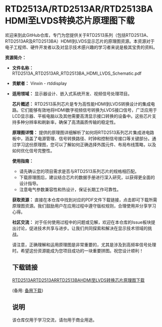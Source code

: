 # RTD2513A/RTD2513AR/RTD2513BA HDMI至LVDS转换芯片原理图下载

欢迎来到此GitHub仓库，专门为您提供关于RTD2513系列（包括RTD2513A、RTD2513AR及RTD2513BA）HDMI到LVDS显示芯片的原理图资源。本资源对于电子工程师、硬件开发者以及对显示技术感兴趣的学习者来说是极其宝贵的资料。

**资源简介：**
- **文件名称：** RTD2513A_RTD2513AR_RTD2513BA_HDMI_LVDS_Schematic.pdf
- **贡献者：** Vinxin - rtddisplay
- **适用领域：** 显示器设计、嵌入式系统开发、视频信号处理项目。

  **芯片概述：**
  RTD2513系列芯片是专为高性能HDMI到LVDS转换设计的集成电路。它们能够有效地将HDMI数字视频信号转换为LVDS接口信号，广泛应用于LCD显示器、平板电脑以及其他需要高清显示接口转换的设备中。这些芯片支持多种分辨率和刷新率，确保了高清画质传输的稳定性。

  **原理图详情：**
  提供的原理图详细解析了如何将RTD2513系列芯片集成进电路板中，涵盖了电源管理、信号转换路径、时钟和控制信号接口等关键部分。通过学习这份原理图，您可以了解如何正确选择外围元件、布局布线策略，以及如何优化信号完整性。

  **使用指南：**
  - 请先确认您的项目需求是否与RTD2513系列芯片的规格相匹配。
  - 下载原理图后，建议结合芯片的数据手册进行深入研究，以获得更全面的设计指导。
  - 注意电气参数兼容性和热设计，保证长期工作可靠性。

  **获取资源：**
  直接在本仓库中找到对应的PDF文件下载链接，点击即可下载所需原理图资源。我们鼓励用户在应用过程中遵守版权规则，合理使用并分享学习心得。

  **社区交流：**
  对于任何使用过程中的问题或见解，欢迎在本仓库的Issue板块提出讨论，促进技术共享与进步。让我们共同探索和解决在显示技术领域的挑战。

  请注意，正确理解和运用原理图是非常重要的，尤其是涉及到高频率信号处理时。希望这份资源能成为您项目成功的一块重要拼图。祝您设计顺利！

  ## 下载链接
  [RTD2513ARTD2513ARRTD2513BAHDMI至LVDS转换芯片原理图下载](https://pan.quark.cn/s/2e4b5a869cc4) 

  (备用: [备用下载](https://pan.baidu.com/s/1uNLCCypGpjnDtqsV9gn-Kw?pwd=1234))

  ## 说明

  该仓库仅用于学习交流，请勿用于商业用途。
